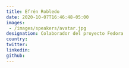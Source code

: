 ```yaml
---
title: Efrén Robledo
date: 2020-10-07T16:46:48-05:00
images:
 - /images/speakers/avatar.jpg
designation: Colaborador del proyecto Fedora
country: 
twitter: 
linkedin: 
github: 
---
```


